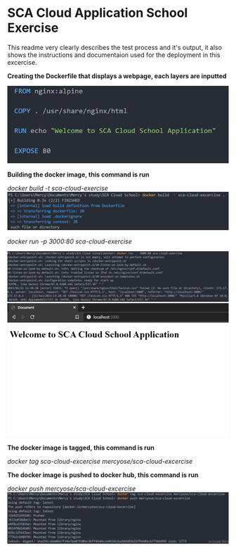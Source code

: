 # SCA Cloud Application School Exercise

This readme very clearly describes the test process and it's output, it also shows the instructions and documentaion used for the deployment in this excercise.

**Creating the Dockerfile that displays a webpage, each layers are inputted**

<img alt='dockerfile' src="img/docker1.png">

**Building the docker image, this command is run**

*docker build -t sca-cloud-exercise*
<img alt ='docker-image' src='img/dockerimage.png'>

*docker run -p 3000:80 sca-cloud-exercise*

<img alt ='docker-run' src='img/run.PNG'>

<img alt ='web-page' src='img/web.PNG'>

**The docker image is tagged, this command is run**

*docker tag sca-cloud-excercise mercyose/sca-cloud-excercise*

**The docker image is pushed to docker hub, this command is run**

*docker push mercyose/sca-cloud-excercise*
<img alt ='docker-push' src='img/dockerpush.PNG'>

